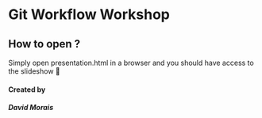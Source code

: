 # Git Workflow Workshop
## How to open ?

Simply open presentation.html in a browser and you should have access to the slideshow 🙂


#### Created by
##### David Morais
